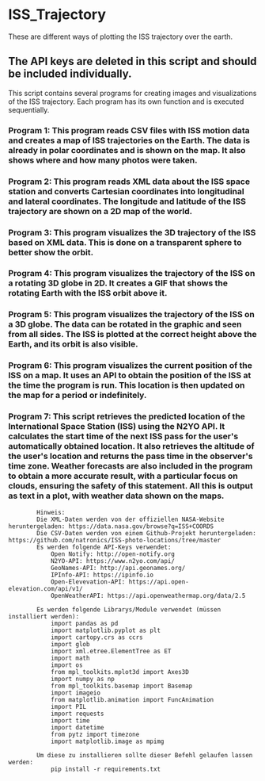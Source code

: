 # ISS_Trajectory

These are different ways of plotting the ISS trajectory over the earth.

## The API keys are deleted in this script and should be included individually.

This script contains several programs for creating images and visualizations of the ISS trajectory. Each program has its own function and is executed sequentially.

### Program 1: This program reads CSV files with ISS motion data and creates a map of ISS trajectories on the Earth. The data is already in polar coordinates and is shown on the map. It also shows where and how many photos were taken.

### Program 2: This program reads XML data about the ISS space station and converts Cartesian coordinates into longitudinal and lateral coordinates. The longitude and latitude of the ISS trajectory are shown on a 2D map of the world.

### Program 3: This program visualizes the 3D trajectory of the ISS based on XML data. This is done on a transparent sphere to better show the orbit.

### Program 4: This program visualizes the trajectory of the ISS on a rotating 3D globe in 2D. It creates a GIF that shows the rotating Earth with the ISS orbit above it.

### Program 5: This program visualizes the trajectory of the ISS on a 3D globe. The data can be rotated in the graphic and seen from all sides. The ISS is plotted at the correct height above the Earth, and its orbit is also visible.

### Program 6: This program visualizes the current position of the ISS on a map. It uses an API to obtain the position of the ISS at the time the program is run. This location is then updated on the map for a period or indefinitely.

### Program 7: This script retrieves the predicted location of the International Space Station (ISS) using the N2YO API. It calculates the start time of the next ISS pass for the user's automatically obtained location. It also retrieves the altitude of the user's location and returns the pass time in the observer's time zone. Weather forecasts are also included in the program to obtain a more accurate result, with a particular focus on clouds, ensuring the safety of this statement. All this is output as text in a plot, with weather data shown on the maps.


            Hinweis:    
            Die XML-Daten werden von der offiziellen NASA-Website heruntergeladen: https://data.nasa.gov/browse?q=ISS+COORDS
            Die CSV-Daten werden von einem Github-Projekt heruntergeladen: https://github.com/natronics/ISS-photo-locations/tree/master
            Es werden folgende API-Keys verwendet:
                Open Notify: http://open-notify.org
                N2YO-API: https://www.n2yo.com/api/
                GeoNames-API: http://api.geonames.org/
                IPInfo-API: https://ipinfo.io
                Open-Elevevation-API: https://api.open-elevation.com/api/v1/
                OpenWeatherAPI: https://api.openweathermap.org/data/2.5
                
            Es werden folgende Librarys/Module verwendet (müssen installiert werden):
                import pandas as pd
                import matplotlib.pyplot as plt
                import cartopy.crs as ccrs
                import glob
                import xml.etree.ElementTree as ET
                import math
                import os
                from mpl_toolkits.mplot3d import Axes3D
                import numpy as np
                from mpl_toolkits.basemap import Basemap
                import imageio
                from matplotlib.animation import FuncAnimation
                import PIL
                import requests 
                import time
                import datetime
                from pytz import timezone 
                import matplotlib.image as mpimg
                
            Um diese zu installieren sollte dieser Befehl gelaufen lassen werden:
                pip install -r requirements.txt
